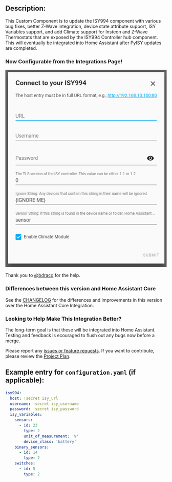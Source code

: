 ## Description:
This Custom Component is to update the ISY994 component with various bug fixes, better Z-Wave integration, device state attribute support, ISY Variables support, and add Climate support for Insteon and Z-Wave Thermostats that are exposed by the ISY994 Controller hub component.  This will eventually be integrated into Home Assistant after PyISY updates are completed.

### Now Configurable from the Integrations Page!

![](.images/integrations.png)

Thank you to [@bdraco](https://github.com/bdraco) for the help.

### Differences between this version and Home Assistant Core

See the [CHANGELOG](CHANGELOG.md) for the differences and improvements in this version over the Home Assistant Core Integration.  

### Looking to Help Make This Integration Better?

The long-term goal is that these will be integrated into Home Assistant. Testing and feedback is ecouraged to flush out any bugs now before a merge.

Please report any [issues or feature requests](https://github.com/shbatm/hacs-isy994/issues).
If you want to contribute, please review the [Project Plan](https://github.com/shbatm/hacs-isy994/projects/1).

## Example entry for `configuration.yaml` (if applicable):
```yaml
isy994:
  host: !secret isy_url
  username: !secret isy_username
  password: !secret isy_password
  isy_variables:
    sensors:
      - id: 23
        type: 2
        unit_of_measurement: '%'
        device_class: 'battery'
    binary_sensors:
      - id: 14
        type: 2
    switches:
      - id: 5
        type: 2
```